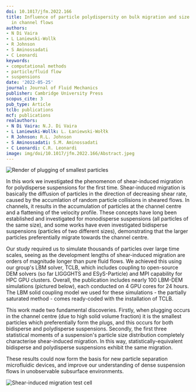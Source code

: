 ```yaml
---
doi: 10.1017/jfm.2022.166
title: Influence of particle polydispersity on bulk migration and size segregation
  in channel flows
authors:
- N Di Vaira
- L Laniewski-Wollk
- R Johnson
- S Aminossadati
- C Leonardi
keywords:
- computational methods
- particle/fluid flow
- suspensions
date: '2022-05-25'
journal: Journal of Fluid Mechanics
publisher: Cambridge University Press
scopus_cite: 3
pub_type: Article
tclb: publications
mcf: publications
realauthors:
- N Di Vaira: N.J. Di Vaira
- L Laniewski-Wollk: L. Łaniewski-Wołłk
- R Johnson: R.L. Johnson
- S Aminossadati: S.M. Aminossadati
- C Leonardi: C.R. Leonardi
image: img/doi/10.1017/jfm.2022.166/Abstract.jpeg
---
```


![Render of plugging of smallest particles](/img/doi/10.1017/jfm.2022.166/Abstract.jpeg)

In this work we investigated the phenomenon of shear-induced migration for polydisperse suspensions for the first time. Shear-induced migration is basically the diffusion of particles in the direction of decreasing shear rate, caused by the accumlation of random particle collisions in sheared flows. In channels, it results in the accumulation of particles at the channel centre and a flattening of the velocity profile.  These concepts have long been established and investigated for monodisperse suspensions (all particles of the same size), and some works have even investigated bidisperse suspensions (particles of two different sizes), demonstrating that the larger particles preferentially migrate towards the channel centre.

Our study required us to simulate thousands of particles over large time scales, seeing as the development lengths of shear-induced migration are orders of magnitude longer than pure fluid flows. We achieved this using our group's LBM solver, TCLB, which includes coupling to open-source DEM solvers (so far LIGGGHTS and ESyS-Particle) and MPI capability for HPC GPU clusters. Overall, the publication includes nearly 100 LBM-DEM simulations (pictured below), each conducted on 4 GPU cores for 24 hours. The LBM solid coupling model we used for these simulations - the partially saturated method - comes ready-coded with the installation of TCLB.

This work made two fundamental discoveries. Firstly, when plugging occurs in the channel centre (due to high solid volume fraction) it is the smallest particles which preferentially form the plugs, and this occurs for both bidisperse and polydisperse suspensions. Secondly, the first three statistical moments of a suspension's particle size distribution completely characterise shear-induced migration. In this way, statistically-equivalent bidisperse and polydisperse suspensions exhibit the same migration.

These results could now form the basis for new particle separation microfluidic devices, and improve our understanding of dense suspension flows in unobservable subsurface environments.

![Shear-induced migration test cell](/img/doi/10.1017/jfm.2022.166/Fig16c.png)


